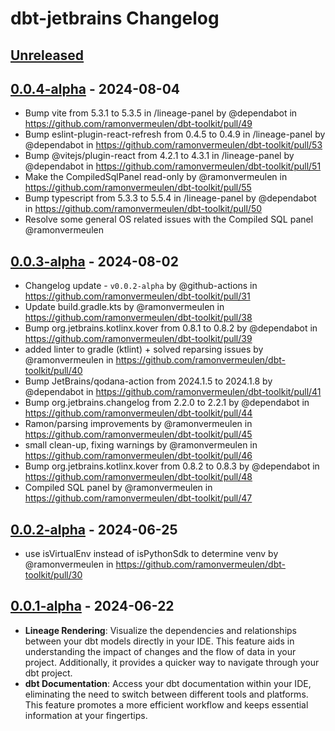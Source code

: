 <!-- Keep a Changelog guide -> https://keepachangelog.com -->

# dbt-jetbrains Changelog

## [Unreleased]

## [0.0.4-alpha] - 2024-08-04

- Bump vite from 5.3.1 to 5.3.5 in /lineage-panel by @dependabot in https://github.com/ramonvermeulen/dbt-toolkit/pull/49
- Bump eslint-plugin-react-refresh from 0.4.5 to 0.4.9 in /lineage-panel by @dependabot in https://github.com/ramonvermeulen/dbt-toolkit/pull/53
- Bump @vitejs/plugin-react from 4.2.1 to 4.3.1 in /lineage-panel by @dependabot in https://github.com/ramonvermeulen/dbt-toolkit/pull/51
- Make the CompiledSqlPanel read-only by @ramonvermeulen in https://github.com/ramonvermeulen/dbt-toolkit/pull/55
- Bump typescript from 5.3.3 to 5.5.4 in /lineage-panel by @dependabot in https://github.com/ramonvermeulen/dbt-toolkit/pull/50
- Resolve some general OS related issues with the Compiled SQL panel @ramonvermeulen

## [0.0.3-alpha] - 2024-08-02

- Changelog update - `v0.0.2-alpha` by @github-actions in https://github.com/ramonvermeulen/dbt-toolkit/pull/31
- Update build.gradle.kts by @ramonvermeulen in https://github.com/ramonvermeulen/dbt-toolkit/pull/38
- Bump org.jetbrains.kotlinx.kover from 0.8.1 to 0.8.2 by @dependabot in https://github.com/ramonvermeulen/dbt-toolkit/pull/39
- added linter to gradle (ktlint) + solved reparsing issues by @ramonvermeulen in https://github.com/ramonvermeulen/dbt-toolkit/pull/40
- Bump JetBrains/qodana-action from 2024.1.5 to 2024.1.8 by @dependabot in https://github.com/ramonvermeulen/dbt-toolkit/pull/41
- Bump org.jetbrains.changelog from 2.2.0 to 2.2.1 by @dependabot in https://github.com/ramonvermeulen/dbt-toolkit/pull/44
- Ramon/parsing improvements by @ramonvermeulen in https://github.com/ramonvermeulen/dbt-toolkit/pull/45
- small clean-up, fixing warnings by @ramonvermeulen in https://github.com/ramonvermeulen/dbt-toolkit/pull/46
- Bump org.jetbrains.kotlinx.kover from 0.8.2 to 0.8.3 by @dependabot in https://github.com/ramonvermeulen/dbt-toolkit/pull/48
- Compiled SQL panel by @ramonvermeulen in https://github.com/ramonvermeulen/dbt-toolkit/pull/47

## [0.0.2-alpha] - 2024-06-25

- use isVirtualEnv instead of isPythonSdk to determine venv by @ramonvermeulen in https://github.com/ramonvermeulen/dbt-toolkit/pull/30

## [0.0.1-alpha] - 2024-06-22

- **Lineage Rendering**: Visualize the dependencies and relationships between your dbt models directly in your IDE. This feature aids in understanding the impact of changes and the flow of data in your project. Additionally, it provides a quicker way to navigate through your dbt project.  
- **dbt Documentation**: Access your dbt documentation within your IDE, eliminating the need to switch between different tools and platforms. This feature promotes a more efficient workflow and keeps essential information at your fingertips.

[Unreleased]: https://github.com/ramonvermeulen/dbt-toolkit/compare/v0.0.4-alpha...HEAD
[0.0.4-alpha]: https://github.com/ramonvermeulen/dbt-toolkit/compare/v0.0.3-alpha...v0.0.4-alpha
[0.0.3-alpha]: https://github.com/ramonvermeulen/dbt-toolkit/compare/v0.0.2-alpha...v0.0.3-alpha
[0.0.2-alpha]: https://github.com/ramonvermeulen/dbt-toolkit/compare/v0.0.1-alpha...v0.0.2-alpha
[0.0.1-alpha]: https://github.com/ramonvermeulen/dbt-toolkit/commits/v0.0.1-alpha
